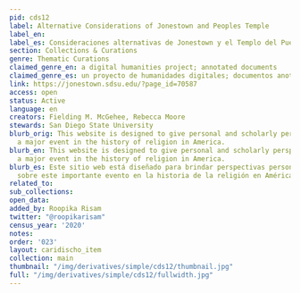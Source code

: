 ```yaml
---
pid: cds12
label: Alternative Considerations of Jonestown and Peoples Temple
label_en:
label_es: Consideraciones alternativas de Jonestown y el Templo del Pueblo
section: Collections & Curations
genre: Thematic Curations
claimed_genre_en: a digital humanities project; annotated documents
claimed_genre_es: un proyecto de humanidades digitales; documentos anotados
link: https://jonestown.sdsu.edu/?page_id=70587
access: open
status: Active
language: en
creators: Fielding M. McGehee, Rebecca Moore
stewards: San Diego State University
blurb_orig: This website is designed to give personal and scholarly perspectives on
  a major event in the history of religion in America.
blurb_en: This website is designed to give personal and scholarly perspectives on
  a major event in the history of religion in America.
blurb_es: Este sitio web está diseñado para brindar perspectivas personales y académicas
  sobre este importante evento en la historia de la religión en América.
related_to:
sub_collections:
open_data:
added_by: Roopika Risam
twitter: "@roopikarisam"
census_year: '2020'
notes:
order: '023'
layout: caridischo_item
collection: main
thumbnail: "/img/derivatives/simple/cds12/thumbnail.jpg"
full: "/img/derivatives/simple/cds12/fullwidth.jpg"
---
```

